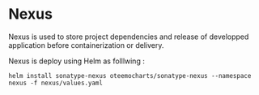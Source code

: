 # Nexus

Nexus is used to store project dependencies and release of developped application before containerization or delivery.

Nexus is deploy using Helm as folllwing :

`helm install sonatype-nexus oteemocharts/sonatype-nexus --namespace nexus -f nexus/values.yaml`